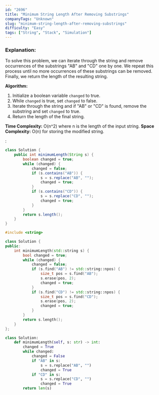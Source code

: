 ```yaml
---
id: "2696"
title: "Minimum String Length After Removing Substrings"
companyTags: "Unknown"
slug: "minimum-string-length-after-removing-substrings"
difficulty: "Easy"
tags: ["String", "Stack", "Simulation"]
---
```


### Explanation:
To solve this problem, we can iterate through the string and remove occurrences of the substrings "AB" and "CD" one by one. We repeat this process until no more occurrences of these substrings can be removed. Finally, we return the length of the resulting string.

**Algorithm:**
1. Initialize a boolean variable `changed` to true.
2. While `changed` is true, set `changed` to false.
3. Iterate through the string and if "AB" or "CD" is found, remove the substring and set `changed` to true.
4. Return the length of the final string.

**Time Complexity:** O(n^2) where n is the length of the input string.
**Space Complexity:** O(n) for storing the modified string.

:

```java
class Solution {
    public int minimumLength(String s) {
        boolean changed = true;
        while (changed) {
            changed = false;
            if (s.contains("AB")) {
                s = s.replace("AB", "");
                changed = true;
            }
            if (s.contains("CD")) {
                s = s.replace("CD", "");
                changed = true;
            }
        }
        return s.length();
    }
}
```

```cpp
#include <string>

class Solution {
public:
    int minimumLength(std::string s) {
        bool changed = true;
        while (changed) {
            changed = false;
            if (s.find("AB") != std::string::npos) {
                size_t pos = s.find("AB");
                s.erase(pos, 2);
                changed = true;
            }
            if (s.find("CD") != std::string::npos) {
                size_t pos = s.find("CD");
                s.erase(pos, 2);
                changed = true;
            }
        }
        return s.length();
    }
};
```

```python
class Solution:
    def minimumLength(self, s: str) -> int:
        changed = True
        while changed:
            changed = False
            if "AB" in s:
                s = s.replace("AB", "")
                changed = True
            if "CD" in s:
                s = s.replace("CD", "")
                changed = True
        return len(s)
```
